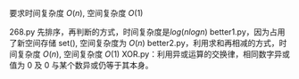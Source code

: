 要求时间复杂度 $O(n)$, 空间复杂度 $O(1)$

268.py 先排序，再判断的方式，时间复杂度是$log(nlogn)$
better1.py，因为占用了新空间存储 set(), 空间复杂度为 $O(n)$
better2.py，利用求和再相减的方式，时间复杂度 $O(n)$, 空间复杂度 $O(1)$
XOR.py：利用异或运算的交换律，相同数字异或值为 0 及 0 与某个数异或仍等于其本身。
